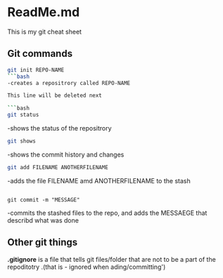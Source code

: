 # ReadMe.md

This is my git cheat sheet

## Git commands

```bash
git init REPO-NAME
```bash
-creates a repositrory called REPO-NAME

This line will be deleted next

```bash
git status
```
-shows the status of the repositrory

```bash
git shows
```
-shows the commit history and changes

```bash
git add FILENAME ANOTHERFILENAME
```
-adds the file FILENAME amd ANOTHERFILENAME to the stash
```

git commit -m "MESSAGE"
```
-commits the stashed files to the repo, and adds the MESSAEGE that describd what was done

## Other git things

**.gitignore** is a file that tells git files/folder that are not to be a part of the repoditotry 
.(that is - ignored when ading/committing')

